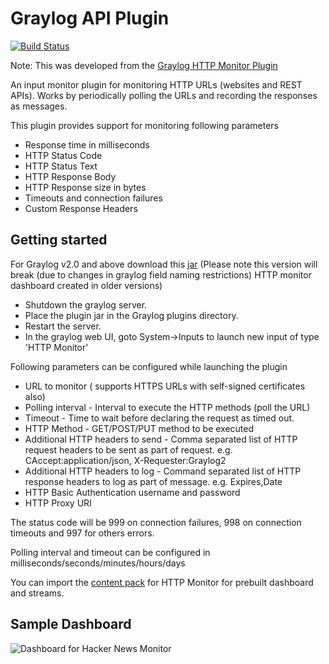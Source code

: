 # Graylog API Plugin

[![Build Status](https://travis-ci.org/sivasamyk/graylog2-plugin-input-httpmonitor.svg?branch=master)](https://travis-ci.org/sivasamyk/graylog2-plugin-input-httpmonitor)

Note: This was developed from the [Graylog HTTP Monitor Plugin](https://github.com/sivasamyk/graylog2-plugin-input-httpmonitor)

An input monitor plugin for monitoring HTTP URLs (websites and REST APIs). 
Works by periodically polling the URLs and recording the responses as messages.

This plugin provides support for monitoring following parameters

* Response time in milliseconds
* HTTP Status Code
* HTTP Status Text
* HTTP Response Body
* HTTP Response size in bytes
* Timeouts and connection failures
* Custom Response Headers

Getting started
---------------
For Graylog v2.0 and above download this [jar](https://github.com/sivasamyk/graylog2-plugin-input-httpmonitor/releases/download/v1.0.5/graylog2-plugin-input-httpmonitor-1.0.5.jar)
(Please note this version will break (due to changes in graylog field naming restrictions) HTTP monitor dashboard created in older versions)

* Shutdown the graylog server.
* Place the plugin jar in the Graylog plugins directory.
* Restart the server.
* In the graylog web UI, goto System->Inputs to launch new input of type 'HTTP Monitor'
 

Following parameters can be configured while launching the plugin

* URL to monitor ( supports HTTPS URLs with self-signed certificates also)
* Polling interval - Interval to execute the HTTP methods (poll the URL) 
* Timeout - Time to wait before declaring the request as timed out. 
* HTTP Method - GET/POST/PUT method to be executed
* Additional HTTP headers to send - Comma separated list of HTTP request headers to be sent as part of request. e.g. CAccept:application/json, X-Requester:Graylog2
* Additional HTTP headers to log - Command separated list of HTTP response headers to log as part of message. e.g. Expires,Date
* HTTP Basic Authentication username and password
* HTTP Proxy URI

The status code will be 999 on connection failures, 998 on connection timeouts and 997 for others errors. 

Polling interval and timeout can be configured in milliseconds/seconds/minutes/hours/days

You can import the [content pack](https://github.com/sivasamyk/graylog-contentpack-httpmonitor) for HTTP Monitor for prebuilt dashboard and streams.

Sample Dashboard
----------------

![Dashboard for Hacker News Monitor](https://raw.githubusercontent.com/sivasamyk/graylog2-plugin-input-httpmonitor/master/HTTP%20Monitor%20Screenshot.png)
